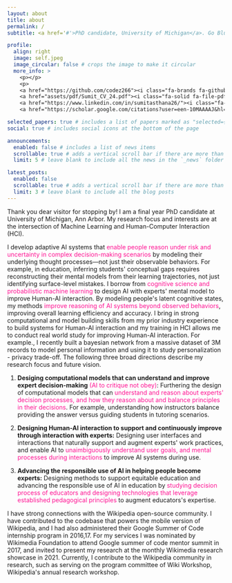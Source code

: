 ```yaml
---
layout: about
title: about
permalink: /
subtitle: <a href='#'>PhD candidate, University of Michigan</a>. Go Blue!

profile:
  align: right
  image: self.jpeg
  image_circular: false # crops the image to make it circular
  more_info: >
    <p></p>
    <p>
    <a href="https://github.com/codez266"><i class="fa-brands fa-github"></i>&nbsp;<span>GitHub</span></a> •
    <a href="assets/pdf/Sumit_CV_24.pdf"><i class="fa-solid fa-file-pdf"></i>&nbsp;<span>CV</span></a> •
    <a href="https://www.linkedin.com/in/sumitasthana26/"><i class="fa-brands fa-linkedin"></i>&nbsp;<span>LinkedIn</span></a> •
    <a href="https://scholar.google.com/citations?user=een-10MAAAAJ&hl=en&oi=ao"><i class="ai ai-google-scholar"></i>&nbsp;<span>Google Scholar</span></a></p>

selected_papers: true # includes a list of papers marked as "selected={true}"
social: true # includes social icons at the bottom of the page

announcements:
  enabled: false # includes a list of news items
  scrollable: true # adds a vertical scroll bar if there are more than 3 news items
  limit: 5 # leave blank to include all the news in the `_news` folder

latest_posts:
  enabled: false
  scrollable: true # adds a vertical scroll bar if there are more than 3 new posts items
  limit: 3 # leave blank to include all the blog posts
---
```


Thank you dear visitor for stopping by! I am a final year PhD candidate at University of Michigan, Ann Arbor. My research focus and interests are at the intersection of Machine Learning and Human-Computer Interaction (HCI).

I develop adaptive AI systems that <span style="color:deeppink;">enable people reason under risk and uncertainty in complex decision-making scenarios</span> by modeling their underlying thought processes—not just their observable behaviors. For example, in education, inferring students' conceptual gaps requires reconstructing their mental models from their learning trajectories, not just identifying surface-level mistakes. I borrow from <span style="color: deeppink">cognitive science and probabilistic machine learning</span> to design AI with experts' mental model to improve Human-AI interaction. By modeling people's latent cognitive states, my methods <span style="color: deeppink">improve reasoning of AI systems beyond observed behaviors</span>, improving overall learning efficiency and accuracy. I bring in strong computational and model building skills from my prior industry experience to build systems for Human-AI interaction and my training in HCI allows me to conduct real world study for improving Human-AI interaction. For example., I recently built a bayesian network from a massive dataset of 3M records to model personal information and using it to study personalization - privacy trade-off. The following three broad directions describe my research focus and future vision.

1. <b>Desiging computational models that can understand and improve expert decision-making</b> <span style="color:deeppink;">(AI to critique not obey)</span>: Furthering the design of computational models that can <span style="color:deeppink;">understand and reason about experts' decision processes, and how they reason about and balance principles in their decisions</span>. For example, understanding how instructors balance providing the answer versus guiding students in tutoring scenarios.

2. <b>Designing Human-AI interaction to support and continuously improve through interaction with experts:</b> Designing user interfaces and interactions that naturally support and augment experts' work practices, and enable AI to <span style="color:deeppink;">unaimbiguously understand user goals, and mental processes during interactions</span> to improve AI systems during use.

3. <b>Advancing the responsible use of AI in helping people become experts:</b> Designing methods to support equitable education and advancing the responsible use of AI in education by  <span style="color:deeppink;">studying decision process of educators and designing technologies that leverage established pedagogical principles</span> to augment educators's expertise.

I have strong connections with the Wikipedia open-source community. I have contributed to the codebase that powers the mobile version of Wikipedia, and I had also administered their Google Summer of Code internship program in 2016,17. For my services I was nominated by Wikimedia Foundation to attend Google summer of code mentor summit in 2017, and invited to present my research at the monthly Wikimedia research showcase in 2021. Currently, I contribute to the Wikipedia community in research, such as serving on the program committee of Wiki Workshop, Wikipedia's annual research workshop.